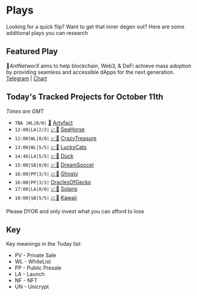 
# Plays

Looking for a quick flip? Want to get that inner degen out? Here are some additional plays you can research

## Featured Play

🐜*AntNetworX* aims to help blockchain, Web3, & DeFi achieve mass adoption by providing seamless and accessible dApps for the next generation. 
[Telegram](https://t.me/antnetworx) | [Chart](https://app.nexuscrypto.com/token/bsc/0x114d1f34d5050a930dc8fab30102c46b6dc37a81) 

## Today's Tracked Projects for October 11th
_Times are GMT_

- `TBA |WL|0/0|` [📲](https://artyfact.art/) [Artyfact](https://t.me/artyfactgroup)
- `12:00|LA|2/2|` [📈](https://app.nexuscrypto.com/token/bsc/0x3ecc5a95aadd617a8f6acc5ffb94094122024e35)[📲](https://www.pinksale.finance/launchpad/0xFD48c661bb8FEE0B4c263170093721bc2d6EeBEF?chain=BSC) [SeaHorse](https://t.me/SeahorseChain)
- `12:00|WL|0/0|` [📈](https://app.nexuscrypto.com/token/bsc/0x47ca78c8b49122dcabee58e339ff98d51b6ad4b3)[📲](https://www.pinksale.finance/launchpad/0xE5f223bd25baFB7926cDD72bCAF5009dB291D17b?chain=BSC) [CrazyTreasure](https://t.me/CrazyTreasure_Official_Group)
- `13:00|WL|5/5|` [📈](https://app.nexuscrypto.com/token/bsc/0x683bbaa70fd8e2cf62617e48b100a7609ee48946)[📲](https://gempad.app/presale/0xa251930C272cFE74b84B4166104328f6ee6BE3bb?chainId=56) [LuckyCats](https://t.me/LuckycatsOfficial)
- `14:46|LA|5/5|` [📈](https://app.nexuscrypto.com/token/bsc/0xa5ff5bee8dcdaae13f486c71e2cd48be1aa097c7)[📲](https://www.pinksale.finance/launchpad/0x37E5344ac031e028Cd21Af4ffF2bFC7b67aD6217?chain=BSC) [Duck](https://t.me/DuckLOL)
- `15:00|SB|0/0|` [📈](https://app.nexuscrypto.com/token/bsc/0x3761493c189f9c5483302d823cffe8108c21d668)[📲](https://www.pinksale.finance/launchpad/0x0f0bE49A0377E57316770630bAFb6ac1ECF4a280?chain=BSC) [DreamSoccer](https://t.me/DreamSoccer_Global)
- `16:00|PP|3/3|` [📈](https://app.nexuscrypto.com/token/bsc/0xe8408c205d12f809f9fe1d3ae9055a489d09c4ef)[📲](https://www.pinksale.finance/launchpad/0x15e81B6606c527f01311039d3afc5e8ed4dA6EB6?chain=BSC) [Ghosty](https://t.me/GhostyBSC)
- `16:00|PP|3/3|`  [OraclesOfGecko](https://t.me/OracleOfGeckoPortal)
- `17:00|LA|0/0|` [📈](https://app.nexuscrypto.com/token/bsc/0x5879e032b77099bca9c62b27a9b004fd7e6334a1)[📲](https://www.pinksale.finance/launchpad/0x990A0BEeeB579d6f140eB027a2797f662b042c53?chain=BSC) [Solaris](https://t.me/solaris_bet)
- `18:00|SB|5/5|` [📈](https://app.nexuscrypto.com/token/bsc/0xa0a0b86d3ae2e804f8ad45fd0a2e5d3a96ec9886)[📲](https://www.pinksale.finance/launchpad/0x95AbEeE9179e7a3761f7443E2425E08f053BCBcB?chain=BSC) [Kawaii](https://t.me/kawaiiglobal)

Please DYOR and only invest what you can afford to lose

## Key
Key meanings in the Today list:

- PV - Private Sale
- WL - WhiteList
- PP - Public Presale
- LA - Launch
- NF - NFT
- UN - Unicrypt